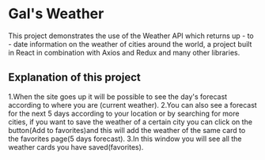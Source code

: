 # Gal's Weather

This project demonstrates the use of the Weather API which returns up - to - date information on the weather of cities around the world, a project built in React in combination with Axios and Redux and many other libraries.

## Explanation of this project

 1.When the site goes up it will be possible to see the day's forecast according to where you are (current weather).
 2.You can also see a forecast for the next 5 days according to your location or by searching for more cities, if you want to save the weather of a certain city you can click on      the button(Add to favorites)and this will add the weather of the same card to the favorites page(5 days forecast).
 3.In this window you will see all the weather cards you have saved(favorites).

